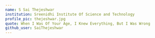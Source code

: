 ```yaml
---
name: S Sai Thejeshwar
institution: Sreenidhi Institute Of Science and Technology
profile_pic: thejeshwar.jpg
quote: When I Was Of Your Age, I Knew Everything, But I Was Wrong
github_user: SaiThejeshwar
---
```


